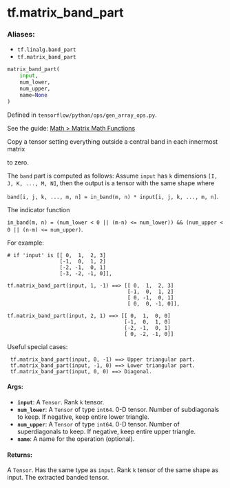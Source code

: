 <div itemscope itemtype="http://developers.google.com/ReferenceObject">
<meta itemprop="name" content="tf.matrix_band_part" />
</div>

# tf.matrix_band_part

### Aliases:

* `tf.linalg.band_part`
* `tf.matrix_band_part`

``` python
matrix_band_part(
    input,
    num_lower,
    num_upper,
    name=None
)
```



Defined in `tensorflow/python/ops/gen_array_ops.py`.

See the guide: [Math > Matrix Math Functions](../../../api_guides/python/math_ops.md#Matrix_Math_Functions)

Copy a tensor setting everything outside a central band in each innermost matrix

to zero.

The `band` part is computed as follows:
Assume `input` has `k` dimensions `[I, J, K, ..., M, N]`, then the output is a
tensor with the same shape where

`band[i, j, k, ..., m, n] = in_band(m, n) * input[i, j, k, ..., m, n]`.

The indicator function

`in_band(m, n) = (num_lower < 0 || (m-n) <= num_lower)) &&
                 (num_upper < 0 || (n-m) <= num_upper)`.

For example:

```
# if 'input' is [[ 0,  1,  2, 3]
                 [-1,  0,  1, 2]
                 [-2, -1,  0, 1]
                 [-3, -2, -1, 0]],

tf.matrix_band_part(input, 1, -1) ==> [[ 0,  1,  2, 3]
                                       [-1,  0,  1, 2]
                                       [ 0, -1,  0, 1]
                                       [ 0,  0, -1, 0]],

tf.matrix_band_part(input, 2, 1) ==> [[ 0,  1,  0, 0]
                                      [-1,  0,  1, 0]
                                      [-2, -1,  0, 1]
                                      [ 0, -2, -1, 0]]
```

Useful special cases:

```
 tf.matrix_band_part(input, 0, -1) ==> Upper triangular part.
 tf.matrix_band_part(input, -1, 0) ==> Lower triangular part.
 tf.matrix_band_part(input, 0, 0) ==> Diagonal.
```

#### Args:

* <b>`input`</b>: A `Tensor`. Rank `k` tensor.
* <b>`num_lower`</b>: A `Tensor` of type `int64`.
    0-D tensor. Number of subdiagonals to keep. If negative, keep entire
    lower triangle.
* <b>`num_upper`</b>: A `Tensor` of type `int64`.
    0-D tensor. Number of superdiagonals to keep. If negative, keep
    entire upper triangle.
* <b>`name`</b>: A name for the operation (optional).


#### Returns:

A `Tensor`. Has the same type as `input`.
Rank `k` tensor of the same shape as input. The extracted banded tensor.